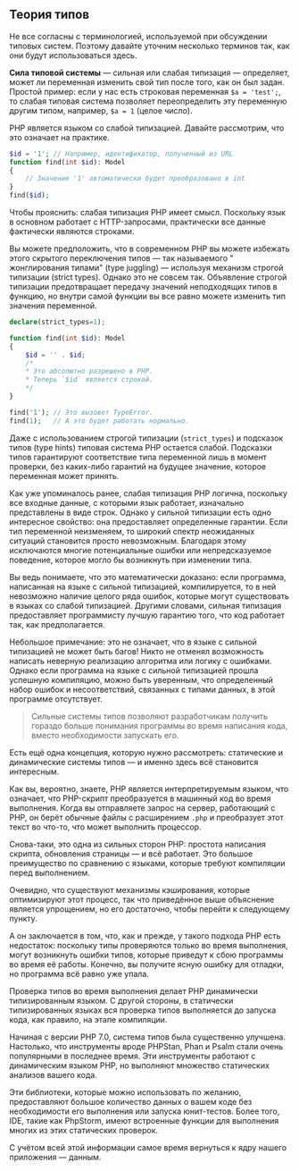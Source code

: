 ## Теория типов

Не все согласны с терминологией, используемой при обсуждении типовых систем. Поэтому давайте уточним несколько терминов
так, как они будут использоваться здесь.

**Сила типовой системы** — сильная или слабая типизация — определяет, может ли переменная изменить свой тип после того,
как он был задан. Простой пример: если у нас есть строковая переменная `$a = 'test';`, то слабая типовая система
позволяет переопределить эту переменную другим типом, например, `$a = 1` (целое число).

PHP является языком со слабой типизацией. Давайте рассмотрим, что это означает на практике.

```php
$id = '1'; // Например, идентификатор, полученный из URL
function find(int $id): Model
{
    // Значение '1' автоматически будет преобразовано в int
}
find($id);
```

Чтобы прояснить: слабая типизация PHP имеет смысл. Поскольку язык в основном работает с HTTP-запросами, практически все
данные фактически являются строками.

Вы можете предположить, что в современном PHP вы можете избежать этого скрытого переключения типов — так называемого "
жонглирования типами" (type juggling) — используя механизм строгой типизации (strict types). Однако это не совсем так.
Объявление строгой типизации предотвращает передачу значений неподходящих типов в функцию, но внутри самой функции вы
все равно можете изменить тип значения переменной.

```php
declare(strict_types=1);

function find(int $id): Model
{
    $id = '' . $id;
    /*
    * Это абсолютно разрешено в PHP.
    * Теперь `$id` является строкой.
    */
}

find('1'); // Это вызовет TypeError.
find(1);   // А это будет работать нормально.
```

Даже с использованием строгой типизации (`strict_types`) и подсказок типов (type hints) типовая система PHP остается
слабой. Подсказки типов гарантируют соответствие типа переменной лишь в момент проверки, без каких-либо гарантий на
будущее значение, которое переменная может принять.

Как уже упоминалось ранее, слабая типизация PHP логична, поскольку все входные данные, с которыми язык работает,
изначально представлены в виде строк. Однако у сильной типизации есть одно интересное свойство: она предоставляет
определенные гарантии. Если тип переменной неизменяем, то широкий спектр неожиданных ситуаций становится просто
невозможным. Благодаря этому исключаются многие потенциальные ошибки или непредсказуемое поведение, которое могло бы
возникнуть при изменении типа.

Вы ведь понимаете, что это математически доказано: если программа, написанная на языке с сильной типизацией,
компилируется, то в ней невозможно наличие целого ряда ошибок, которые могут существовать в языках со слабой типизацией.
Другими словами, сильная типизация предоставляет программисту лучшую гарантию того, что код работает так, как
предполагается.

Небольшое примечание: это не означает, что в языке с сильной типизацией не может быть багов! Никто не отменял
возможность написать неверную реализацию алгоритма или логику с ошибками. Однако если программа на языке с сильной
типизацией прошла успешную компиляцию, можно быть уверенным, что определенный набор ошибок и несоответствий, связанных с
типами данных, в этой программе отсутствует.

> Сильные системы типов позволяют разработчикам получить гораздо больше понимания программы во время написания кода,
> вместо необходимости запускать его.

Есть ещё одна концепция, которую нужно рассмотреть: статические и динамические системы типов — и именно здесь всё
становится интересным.

Как вы, вероятно, знаете, PHP является интерпретируемым языком, что означает, что PHP-скрипт преобразуется в машинный
код во время выполнения. Когда вы отправляете запрос на сервер, работающий с PHP, он берёт обычные файлы с расширением
`.php` и преобразует этот текст во что-то, что может выполнить процессор.

Снова-таки, это одна из сильных сторон PHP: простота написания скрипта, обновления страницы — и всё работает. Это
большое преимущество по сравнению с языками, которые требуют компиляции перед выполнением.

Очевидно, что существуют механизмы кэширования, которые оптимизируют этот процесс, так что приведённое выше объяснение
является упрощением, но его достаточно, чтобы перейти к следующему пункту.

А он заключается в том, что, как и прежде, у такого подхода PHP есть недостаток: поскольку типы проверяются только во
время выполнения, могут возникнуть ошибки типов, которые приведут к сбою программы во время её работы. Конечно, вы
получите ясную ошибку для отладки, но программа всё равно уже упала.

Проверка типов во время выполнения делает PHP динамически типизированным языком. С другой стороны, в статически
типизированных языках вся проверка типов выполняется до запуска кода, как правило, на этапе компиляции.

Начиная с версии PHP 7.0, система типов была существенно улучшена. Настолько, что инструменты вроде PHPStan, Phan и
Psalm стали очень популярными в последнее время. Эти инструменты работают с динамическим языком PHP, но выполняют
множество статических анализов вашего кода.

Эти библиотеки, которые можно использовать по желанию, предоставляют большое количество данных о вашем коде без
необходимости его выполнения или запуска юнит-тестов. Более того, IDE, такие как PhpStorm, имеют встроенные функции для
выполнения многих из этих статических проверок.

С учётом всей этой информации самое время вернуться к ядру нашего приложения — данным.
